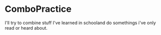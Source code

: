 # ComboPractice
I'll try to combine stuff I've learned in schooland do somethings i've only read or heard about.
